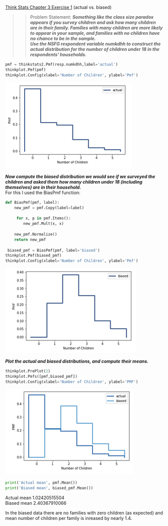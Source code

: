 [Think Stats Chapter 3 Exercise 1](http://greenteapress.com/thinkstats2/html/thinkstats2004.html#toc31) (actual vs. biased)

>> Problem Statement: ***Something like the class size paradox appears if you survey children and ask how many children are in their family. Families with many children are more likely to appear in your sample, and families with no children have no chance to be in the sample.***  
***Use the NSFG respondent variable numkdhh to construct the actual distribution for the number of children under 18 in the respondents' households.***  

```python
pmf = thinkstats2.Pmf(resp.numkdhh,label='actual')
thinkplot.Pmf(pmf)
thinkplot.Config(xlabel='Number of Children', ylabel='Pmf')
```
![alt text](https://github.com/TorrBorr/dsp/blob/master/statistics/Image1Q2.png)

***Now compute the biased distribution we would see if we surveyed the children and asked them how many children under 18 (including themselves) are in their household.***  
For this I used the BiasPmf function: 
```python
def BiasPmf(pmf, label):
    new_pmf = pmf.Copy(label=label)
    
     for x, p in pmf.Items():
        new_pmf.Mult(x, x)
        
    new_pmf.Normalize()
    return new_pmf
    
￼biased_pmf = BiasPmf(pmf, label='biased')
thinkplot.Pmf(biased_pmf)
thinkplot.Config(xlabel='Number of Children', ylabel='Pmf')
```
![alt text](https://github.com/TorrBorr/dsp/blob/master/statistics/Image2Q2.png)

***Plot the actual and biased distributions, and compute their means.***  

```python
thinkplot.PrePlot(2)
thinkplot.Pmfs([pmf,biased_pmf])
thinkplot.Config(xlabel='Number of Children', ylabel='PMF')
```
![alt text](https://github.com/TorrBorr/dsp/blob/master/statistics/Image3Q2.png)

```python
print('Actual mean', pmf.Mean())
print('Biased mean', biased_pmf.Mean())
```
Actual mean 1.02420515504  
Biased mean 2.40367910066  

In the biased data there are no families with zero children (as expected) and mean number of children per family is inreased by nearly 1.4. 
